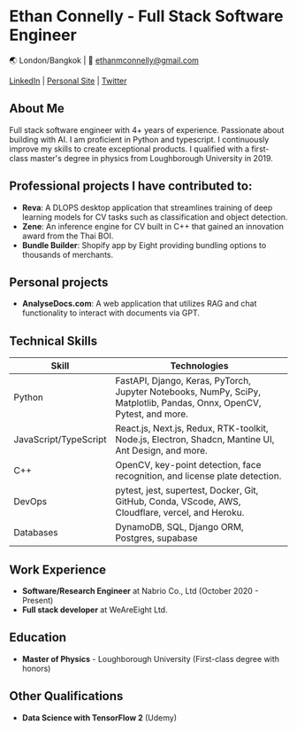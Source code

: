 # Ethan Connelly - Full Stack Software Engineer

🌏 London/Bangkok | 📧 ethanmconnelly@gmail.com

[LinkedIn](https://www.linkedin.com/in/ethanconnelly) | [Personal Site](https://www.emcshared.com) | [Twitter](https://twitter.com/Ethan_Connelly)

## About Me

Full stack software engineer with 4+ years of experience. Passionate about building with AI. I am proficient in Python and typescript. I continuously improve my skills to create exceptional products. I qualified with a first-class master's degree in physics from Loughborough University in 2019.

## Professional projects I have contributed to:

- **Reva**: A DLOPS desktop application that streamlines training of deep learning models for CV tasks such as classification and object detection.
- **Zene**: An inference engine for CV built in C++ that gained an innovation award from the Thai BOI.
- **Bundle Builder**: Shopify app by Eight providing bundling options to thousands of merchants.

## Personal projects

- **AnalyseDocs.com**: A web application that utilizes RAG and chat functionality to interact with documents via GPT.

## Technical Skills

| Skill                | Technologies                                                                                                                                 |
|----------------------|----------------------------------------------------------------------------------------------------------------------------------------------|
| Python               | FastAPI, Django, Keras, PyTorch, Jupyter Notebooks, NumPy, SciPy, Matplotlib, Pandas, Onnx, OpenCV, Pytest, and more.         |
| JavaScript/TypeScript | React.js, Next.js, Redux, RTK-toolkit, Node.js, Electron, Shadcn, Mantine UI, Ant Design, and more.                                 |
| C++                  | OpenCV, key-point detection, face recognition, and license plate detection.                                                                 |
| DevOps               | pytest, jest, supertest, Docker, Git, GitHub, Conda, VScode, AWS, Cloudflare, vercel, and Heroku.                                                   |
| Databases            | DynamoDB, SQL, Django ORM, Postgres, supabase                                                                                                              |

## Work Experience

- **Software/Research Engineer** at Nabrio Co., Ltd (October 2020 - Present)
- **Full stack developer** at WeAreEight Ltd.

## Education

- **Master of Physics** - Loughborough University (First-class degree with honors)

## Other Qualifications

- **Data Science with TensorFlow 2** (Udemy)

